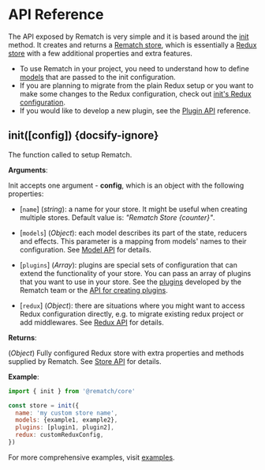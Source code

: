 # API Reference

The API exposed by Rematch is very simple and it is based around the [init](#init) method. It creates and returns a [Rematch store](api/store.md#store), which is essentially a [Redux store](https://redux.js.org/api/store) with a few additional properties and extra features.

- To use Rematch in your project, you need to understand how to define [models](api/model.md#models) that are passed to the init configuration.
- If you are planning to migrate from the plain Redux setup or you want to make some changes to the Redux configuration,
check out [init's Redux configuration](api/redux.md#redux).
- If you would like to develop a new plugin, see the [Plugin API](api/plugin.md#plugin) reference.


## init([config]) {docsify-ignore}

The function called to setup Rematch.

**Arguments**:

Init accepts one argument - **config**, which is an object with the following properties:

- [`name`] (*string*): a name for your store. It might be useful when creating multiple stores. Default value is: _"Rematch Store {counter}"_.

- [`models`] (*Object*): each model describes its part of the state, reducers and effects. This parameter is a mapping from models' names to their configuration. See [Model API](api/model.md#model) for details.

- [`plugins`] (*Array*): plugins are special sets of configuration that can extend the functionality of your store. You can pass an array of plugins that you want to use in your store. See the [plugins](plugins/overview.md) developed by the Rematch team or the [API for creating plugins](api/plugin.md#plugin).

- [`redux`] (*Object*): there are situations where you might want to access Redux configuration directly, e.g. to migrate existing redux project or add middlewares. See [Redux API](api/redux.md#redux) for details.

**Returns**:

(*Object*) Fully configured Redux store with extra properties and methods supplied by Rematch. See [Store API](api/store.md#store) for details.

**Example**:

```javascript
import { init } from '@rematch/core'

const store = init({
  name: 'my custom store name',
  models: {example1, example2},
  plugins: [plugin1, plugin2],
  redux: customReduxConfig,
})
```

For more comprehensive examples, visit [examples](examples.md).
